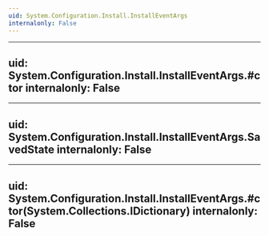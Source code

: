 ```yaml
---
uid: System.Configuration.Install.InstallEventArgs
internalonly: False
---
```


---
uid: System.Configuration.Install.InstallEventArgs.#ctor
internalonly: False
---

---
uid: System.Configuration.Install.InstallEventArgs.SavedState
internalonly: False
---

---
uid: System.Configuration.Install.InstallEventArgs.#ctor(System.Collections.IDictionary)
internalonly: False
---
